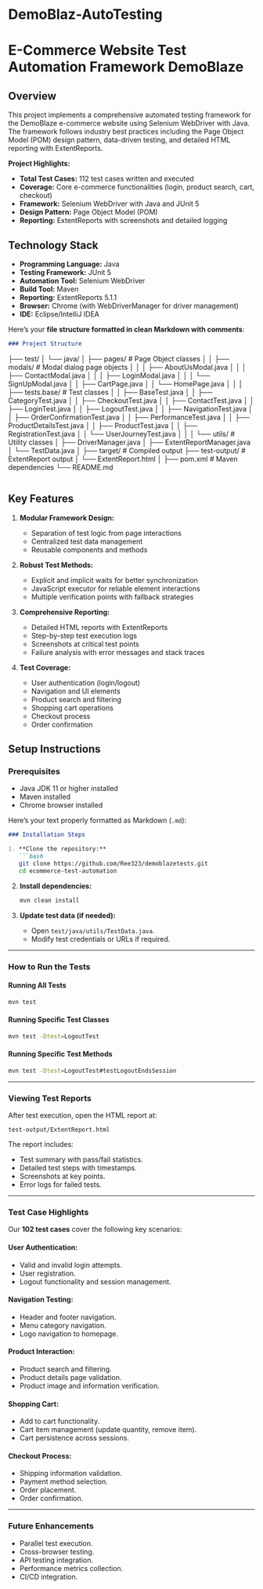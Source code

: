 # DemoBlaz-AutoTesting
# E-Commerce Website Test Automation Framework DemoBlaze

## Overview

This project implements a comprehensive automated testing framework for the DemoBlaze e-commerce website using Selenium WebDriver with Java. The framework follows industry best practices including the Page Object Model (POM) design pattern, data-driven testing, and detailed HTML reporting with ExtentReports.

**Project Highlights:**
- **Total Test Cases:** 112 test cases written and executed
- **Coverage:** Core e-commerce functionalities (login, product search, cart, checkout)
- **Framework:** Selenium WebDriver with Java and JUnit 5
- **Design Pattern:** Page Object Model (POM)
- **Reporting:** ExtentReports with screenshots and detailed logging

## Technology Stack

- **Programming Language:** Java
- **Testing Framework:** JUnit 5
- **Automation Tool:** Selenium WebDriver
- **Build Tool:** Maven
- **Reporting:** ExtentReports 5.1.1
- **Browser:** Chrome (with WebDriverManager for driver management)
- **IDE:** Eclipse/IntelliJ IDEA

Here’s your **file structure formatted in clean Markdown with comments**:

```markdown
### Project Structure

```

├── test/
│   └── java/
│       ├── pages/                  # Page Object classes
│       │   ├── modals/             # Modal dialog page objects
│       │   │   ├── AboutUsModal.java
│       │   │   ├── ContactModal.java
│       │   │   ├── LoginModal.java
│       │   │   └── SignUpModal.java
│       │   ├── CartPage.java
│       │   └── HomePage.java
│       │
│       ├── tests.base/             # Test classes
│       │   ├── BaseTest.java
│       │   ├── CategoryTest.java
│       │   ├── CheckoutTest.java
│       │   ├── ContactTest.java
│       │   ├── LoginTest.java
│       │   ├── LogoutTest.java
│       │   ├── NavigationTest.java
│       │   ├── OrderConfirmationTest.java
│       │   ├── PerformanceTest.java
│       │   ├── ProductDetailsTest.java
│       │   ├── ProductTest.java
│       │   ├── RegistrationTest.java
│       │   └── UserJourneyTest.java
│       │
│       └── utils/                  # Utility classes
│           ├── DriverManager.java
│           ├── ExtentReportManager.java
│           └── TestData.java
│
├── target/                         # Compiled output
├── test-output/                    # ExtentReport output
│   └── ExtentReport.html
│
├── pom.xml                          # Maven dependencies
└── README.md

```
```

## Key Features

1. **Modular Framework Design:**
   - Separation of test logic from page interactions
   - Centralized test data management
   - Reusable components and methods

2. **Robust Test Methods:**
   - Explicit and implicit waits for better synchronization
   - JavaScript executor for reliable element interactions
   - Multiple verification points with fallback strategies

3. **Comprehensive Reporting:**
   - Detailed HTML reports with ExtentReports
   - Step-by-step test execution logs
   - Screenshots at critical test points
   - Failure analysis with error messages and stack traces

4. **Test Coverage:**
   - User authentication (login/logout)
   - Navigation and UI elements
   - Product search and filtering
   - Shopping cart operations
   - Checkout process
   - Order confirmation

## Setup Instructions

### Prerequisites

- Java JDK 11 or higher installed
- Maven installed
- Chrome browser installed

Here’s your text properly formatted as Markdown (`.md`):

````markdown
### Installation Steps

1. **Clone the repository:**
   ```bash
   git clone https://github.com/Ree323/demoblazetests.git
   cd ecommerce-test-automation
````

2. **Install dependencies:**

   ```bash
   mvn clean install
   ```

3. **Update test data (if needed):**

   * Open `test/java/utils/TestData.java`.
   * Modify test credentials or URLs if required.

---

### How to Run the Tests

#### Running All Tests

```bash
mvn test
```

#### Running Specific Test Classes

```bash
mvn test -Dtest=LogoutTest
```

#### Running Specific Test Methods

```bash
mvn test -Dtest=LogoutTest#testLogoutEndsSession
```

---

### Viewing Test Reports

After test execution, open the HTML report at:

```
test-output/ExtentReport.html
```

The report includes:

* Test summary with pass/fail statistics.
* Detailed test steps with timestamps.
* Screenshots at key points.
* Error logs for failed tests.

---

### Test Case Highlights

Our **102 test cases** cover the following key scenarios:

#### User Authentication:

* Valid and invalid login attempts.
* User registration.
* Logout functionality and session management.

#### Navigation Testing:

* Header and footer navigation.
* Menu category navigation.
* Logo navigation to homepage.

#### Product Interaction:

* Product search and filtering.
* Product details page validation.
* Product image and information verification.

#### Shopping Cart:

* Add to cart functionality.
* Cart item management (update quantity, remove item).
* Cart persistence across sessions.

#### Checkout Process:

* Shipping information validation.
* Payment method selection.
* Order placement.
* Order confirmation.

---

### Future Enhancements

* Parallel test execution.
* Cross-browser testing.
* API testing integration.
* Performance metrics collection.
* CI/CD integration.
